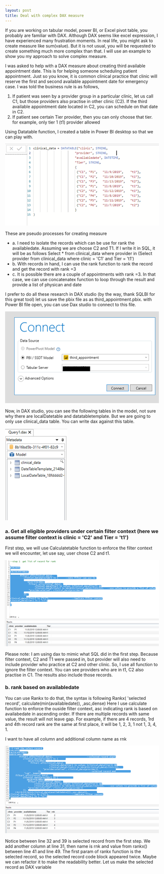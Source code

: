 ```yaml
---
layout: post
title: Deal with complex DAX measure
---
```


If you are working on tabular model, power BI, or Excel pivot table, you probably are familiar with DAX. Although DAX seems like excel expression, I have experienced many frustration moments. In real life, you might ask to create measure like sum(value). But it is not usual, you will be requested to create something much more complex than that. I will use an example to show you my approach to solve complex measure.  

I was asked to help with a DAX measure about creating third available appointment date.  This is for helping someone scheduling patient appointment. Just so you know,  it is common clinical practice that clinic will reserve the first and second available appointment date for emergency case. I was told the business rule is as follows,  

1.	If patient was seen by a provider group in a particular clinic, let us call C1,  but  those providers also practise in other clinic (C2). If the third available appointment date located in C2,  you can schedule on that date in C2.
2.	If patient see certain Tier provider, then you can only choose that tier. for example,  only tier 1 (t1) provider allowed  

Using Datatable function, I created a table in Power BI desktop so that we can play with.  

<img src="/images/blog31/create_table.PNG">  

These are pseudo processes for creating measure   
* a.	I need to isolate the records which can be use for rank the availabledate. Assuming we are choose C2 and T1.  If I write it in SQL, it will be as follows 
Select * from clinical_data where provider in 
(Select provider from clinical_data where  clinic = 'C1' and Tier = 't1')
* b.	With records in hand, I can use the rank function to rank the record and get the record with rank =3
* c.	It is possible there are a couple of appointments with rank =3.  In that case,  we can use concatenatex function to loop through the result and provide a list of physican and date   

I prefer to do all these research in DAX studio (by the way, thank SQLBI for this great tool)
let us save the pbix file as as third_appointment.pbix.  with Power BI file open, you can use Dax studio to connect to this file.   

<img src="/images/blog31/connect_power_bi_desktop.PNG">  

Now, in DAX studio, you can see the following tables in the model,  not sure why there are localDatetable and datatabletemplate. But we are going to only use clinical_data table. You can write dax against this table. 

<img src="/images/blog31/dax_table_view.PNG">

### a. Get all eligible providers under certain filter context (here we assume filter context is  clinic = 'C2' and Tier = 't1')
First step, we will use Calculatetable function to enforce the filter context we will encounter, let use say, user chose C2 and t1.

<img src="/images/blog31/dax_step1_filter_record.PNG">  

Please note: I am using dax to mimic what SQL did in the first step.  Because filter context, C2 and T1 were passed in,   but provider will also need to include provider who practice at C2 and other clinic. So, I use all function to ignore the filter context.  You can see providers who are in t1, C2 also practise in C1. The results also include those records. 

### b. rank based on availabledate  
You can use Rankx to do that, the syntax is following
Rankx( 'selected record', calculate(min(availabledate)), ,asc,dense)
Here I use calculate function to enforce the ouside filter context, asc indicating rank is based on availabedate in ascending order. If there are multiple records with same value,  the result will not leave gap.   For example, if  there are 4 records,  1rd and 4th record rank are the same at first place, it will be 1, 2, 3, 1   not 1, 3, 4, 1.  

I want to have all column and additional column name as rnk    

<img src="/images/blog31/dax_step1_rank.PNG">  

Notice between line 32 and 39 is selected record from the first step.   We add another column at line 31, then name is rnk and value from rankx() between line 41 and line 49.   The first param of rankx function is the selected record, so the selected record code block appeared twice. Maybe we can refactor it to make the readability better. Let us make the selected record as DAX variable








